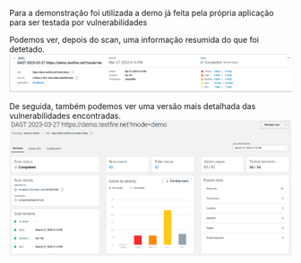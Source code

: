 Para a demonstração foi utilizada a demo já feita pela própria aplicação para ser testada por vulnerabilidades

Podemos ver, depois do scan, uma informação resumida do que foi detetado.
![general](images/general.png "Vista resumida do scan")

De seguida, também podemos ver uma versão mais detalhada das vulnerabilidades encontradas.
![full](images/full.png "Vista mais detalhada do scan")

